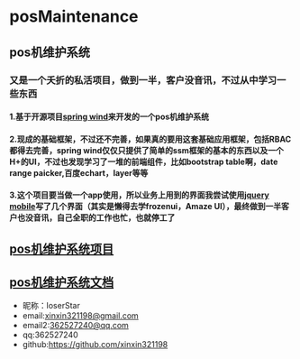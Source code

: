 # posMaintenance
## pos机维护系统
### 又是一个夭折的私活项目，做到一半，客户没音讯，不过从中学习一些东西
#### 1.基于开源项目[spring wind](http://git.oschina.net/juapk/SpringWind)来开发的一个pos机维护系统
#### 2.现成的基础框架，不过还不完善，如果真的要用这套基础应用框架，包括RBAC都得去完善，spring wind仅仅只提供了简单的ssm框架的基本的东西以及一个H+的UI，不过也发现学习了一堆的前端组件，比如bootstrap table啊，date range paicker,百度echart，layer等等
#### 3.这个项目要当做一个app使用，所以业务上用到的界面我尝试使用[jquery mobile](http://demos.jquerymobile.com/1.4.5/)写了几个界面（其实是懒得去学frozenui，Amaze UI），最终做到一半客户也没音讯，自己全职的工作也忙，也就停工了


## [pos机维护系统项目](https://github.com/xinxin321198/posMaintenance)
## [pos机维护系统文档](https://github.com/xinxin321198/posMaintenanceDoc)

* 昵称：loserStar<br/>
* email:xinxin321198@gmail.com<br/>
* email2:362527240@qq.com<br/>
* qq:362527240<br/>
* github:https://github.com/xinxin321198<br/>
